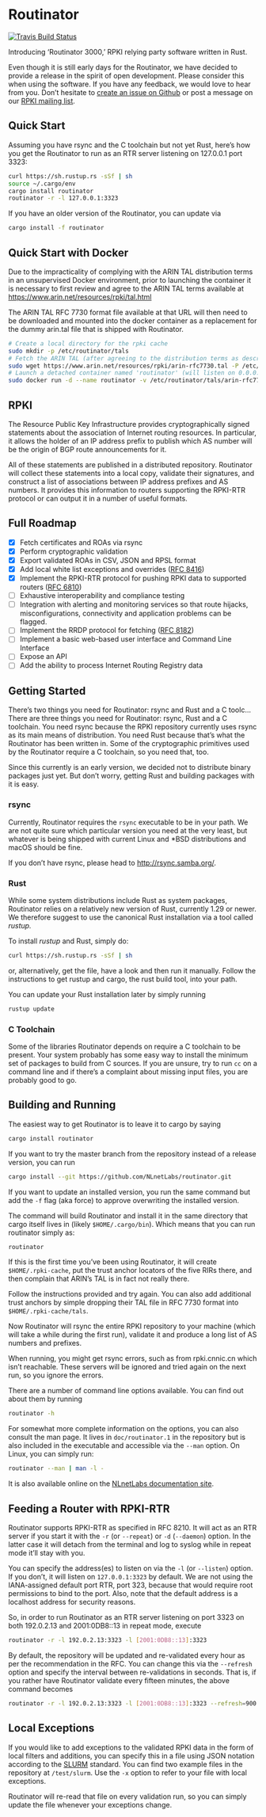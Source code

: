 # Routinator

[![Travis Build Status](https://travis-ci.com/NLnetLabs/routinator.svg?branch=master)](https://travis-ci.com/NLnetLabs/routinator)

Introducing ‘Routinator 3000,’ RPKI relying party software written in Rust.

Even though it is still early days for the Routinator, we have decided to
provide a release in the spirit of open development. Please consider this
when using the software. If you have any feedback, we would love to hear
from you. Don’t hesitate to 
[create an issue on Github](https://github.com/NLnetLabs/routinator/issues/new)
or post a message on our [RPKI mailing list](https://nlnetlabs.nl/mailman/listinfo/rpki).

## Quick Start

Assuming you have rsync and the C toolchain but not yet Rust, here’s how
you get the Routinator to run as an RTR server listening on 127.0.0.1 port
3323:

```bash
curl https://sh.rustup.rs -sSf | sh
source ~/.cargo/env
cargo install routinator
routinator -r -l 127.0.0.1:3323
```

If you have an older version of the Routinator, you can update via

```bash
cargo install -f routinator
```

## Quick Start with Docker

Due to the impracticality of complying with the ARIN TAL distribution terms
in an unsupervised Docker environment, prior to launching the container it
is necessary to first review and agree to the ARIN TAL terms available at
https://www.arin.net/resources/rpki/tal.html

The ARIN TAL RFC 7730 format file available at that URL will then need to
be downloaded and mounted into the docker container as a replacement for
the dummy arin.tal file that is shipped with Routinator.

```bash
# Create a local directory for the rpki cache
sudo mkdir -p /etc/routinator/tals
# Fetch the ARIN TAL (after agreeing to the distribution terms as described above)
sudo wget https://www.arin.net/resources/rpki/arin-rfc7730.tal -P /etc/routinator/tals
# Launch a detached container named 'routinator' (will listen on 0.0.0.0:3323 and expose that port by default)
sudo docker run -d --name routinator -v /etc/routinator/tals/arin-rfc7730.tal:/root/.rpki-cache/tals/arin.tal nlnetlabs/routinator
```

## RPKI

The Resource Public Key Infrastructure provides cryptographically signed
statements about the association of Internet routing resources. In
particular, it allows the holder of an IP address prefix to publish which
AS number will be the origin of BGP route announcements for it.

All of these statements are published in a distributed repository. 
Routinator will collect these statements into a local copy, validate
their signatures, and construct a list of associations between IP address
prefixes and AS numbers. It provides this information to routers supporting
the RPKI-RTR protocol or can output it in a number of useful formats. 

## Full Roadmap

  * [x] Fetch certificates and ROAs via rsync
  * [x] Perform cryptographic validation
  * [x] Export validated ROAs in CSV, JSON and RPSL format
  * [x] Add local white list exceptions and overrides
        ([RFC 8416](https://tools.ietf.org/html/rfc8416))
  * [x] Implement the RPKI-RTR protocol for pushing RPKI data to
        supported routers ([RFC 6810](https://tools.ietf.org/html/rfc6810))
  * [ ] Exhaustive interoperability and compliance testing
  * [ ] Integration with alerting and monitoring services so that route
        hijacks, misconfigurations, connectivity and application problems
        can be flagged.
  * [ ] Implement the RRDP protocol for fetching
        ([RFC 8182](https://tools.ietf.org/html/rfc8182))
  * [ ] Implement a basic web-based user interface and Command Line Interface
  * [ ] Expose an API
  * [ ] Add the ability to process Internet Routing Registry data

## Getting Started

There’s two things you need for Routinator: rsync and Rust and a C toolc…
There are three things you need for Routinator: rsync, Rust and a C
toolchain. You need rsync because the RPKI repository currently uses rsync
as its main means of distribution. You need Rust because that’s what the
Routinator has been written in. Some of the cryptographic primitives used
by the Routinator require a C toolchain, so you need that, too.

Since this currently is an early version, we decided not to distribute 
binary packages just yet. But don’t worry, getting Rust and building 
packages with it is easy.

### rsync

Currently, Routinator requires the `rsync` executable to be in your path.
We are not quite sure which particular version you need at the very least,
but whatever is being shipped with current Linux and \*BSD distributions
and macOS should be fine.

If you don’t have rsync, please head to http://rsync.samba.org/.

### Rust

While some system distributions include Rust as system packages,
Routinator relies on a relatively new version of Rust, currently 1.29 or
newer. We therefore suggest to use the canonical Rust installation via a
tool called *rustup.*

To install *rustup* and Rust, simply do:

```bash
curl https://sh.rustup.rs -sSf | sh
```

or, alternatively, get the file, have a look and then run it manually.
Follow the instructions to get rustup and cargo, the rust build tool, into
your path.

You can update your Rust installation later by simply running

```bash
rustup update
```

### C Toolchain

Some of the libraries Routinator depends on require a C toolchain to be
present. Your system probably has some easy way to install the minimum
set of packages to build from C sources. If you are unsure, try to run
`cc` on a command line and if there’s a complaint about missing input
files, you are probably good to go.

## Building and Running

The easiest way to get Routinator is to leave it to cargo by saying

```bash
cargo install routinator
```

If you want to try the master branch from the repository instead of a
release version, you can run

```bash
cargo install --git https://github.com/NLnetLabs/routinator.git
```

If you want to update an installed version, you run the same command but
add the `-f` flag (aka force) to approve overwriting the installed
version.

The command will build Routinator and install it in the same directory
that cargo itself lives in (likely `$HOME/.cargo/bin`).
Which means that you can run routinator simply as:

```bash
routinator
```

If this is the first time you’ve
been using Routinator, it will create `$HOME/.rpki-cache`, put the
trust anchor locators of the five RIRs there, and then complain that
ARIN’s TAL is in fact not really there.

Follow the instructions provided and try again. You can also add
additional trust anchors by simple dropping their TAL file in RFC 7730
format into `$HOME/.rpki-cache/tals`.

Now Routinator will rsync the entire RPKI repository to your machine
(which will take a while during the first run), validate it and produce
a long list of AS numbers and prefixes.

When running, you might get rsync errors, such as from rpki.cnnic.cn
which isn’t reachable. These servers will be ignored and tried again on
the next run, so you ignore the errors.

There are a number of command line options available. You can  find out
about them by running

```bash
routinator -h
```

For somewhat more complete information on the options, you can also
consult the man page. It lives in `doc/routinator.1` in the repository but
is also included in the executable and accessible via the `--man` option.
On Linux, you can simply run:

```bash
routinator --man | man -l -
```

It is also available online on the
[NLnetLabs documentation
site](https://www.nlnetlabs.nl/documentation/rpki/routinator/).


## Feeding a Router with RPKI-RTR

Routinator supports RPKI-RTR as specified in RFC 8210. It will act as an
RTR server if you start it with the `-r` (or `--repeat`) or `-d`
(`--daemon`) option. In the latter case it will detach from the terminal
and log to syslog while in repeat mode it’ll stay with you.

You can specify the address(es) to listen on via the `-l` (or `--listen`)
option. If you don’t, it will listen on `127.0.0.1:3323` by default. We
are not using the IANA-assigned default port RTR, port 323, because that
would require root permissions to bind to the port. Also, note that the
default address is a localhost address for security reasons.

So, in order to run Routinator as an RTR server listening on port 3323 on
both 192.0.2.13 and 2001:0DB8::13 in repeat mode, execute

```bash
routinator -r -l 192.0.2.13:3323 -l [2001:0DB8::13]:3323
```

By default, the repository will be updated and re-validated every hour as
per the recommendation in the RFC. You can change this via the
`--refresh` option and specify the interval between re-validations in
seconds. That is, if you rather have Routinator validate every fifteen
minutes, the above command becomes

```bash
routinator -r -l 192.0.2.13:3323 -l [2001:0DB8::13]:3323 --refresh=900
```

## Local Exceptions

If you would like to add exceptions to the validated RPKI data in the 
form of local filters and additions, you can specify this in a file 
using JSON notation according to the [SLURM] standard. You can find 
two example files in the repository at `/test/slurm`. Use the `-x` option
to refer to your file with local exceptions.

Routinator will re-read that file on every validation run, so you can
simply update the file whenever your exceptions change.

[SLURM]: https://tools.ietf.org/html/rfc8416
